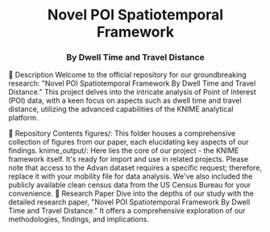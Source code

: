 <h1 align="center">Novel POI Spatiotemporal Framework</h1>
<h3 align="center">By Dwell Time and Travel Distance</h3>
📖 Description
Welcome to the official repository for our groundbreaking research: "Novel POI Spatiotemporal Framework By Dwell Time and Travel Distance." This project delves into the intricate analysis of Point of Interest (POI) data, with a keen focus on aspects such as dwell time and travel distance, utilizing the advanced capabilities of the KNIME analytical platform.

📁 Repository Contents
figures/: This folder houses a comprehensive collection of figures from our paper, each elucidating key aspects of our findings.
knime_output/: Here lies the core of our project - the KNIME framework itself. It's ready for import and use in related projects. Please note that access to the Advan dataset requires a specific request; therefore, replace it with your mobility file for data analysis. We've also included the publicly available clean census data from the US Census Bureau for your convenience.
📜 Research Paper
Dive into the depths of our study with the detailed research paper, "Novel POI Spatiotemporal Framework By Dwell Time and Travel Distance." It offers a comprehensive exploration of our methodologies, findings, and implications.
